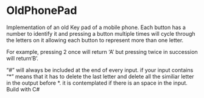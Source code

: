 # OldPhonePad 
Implementation of an old Key pad of a mobile phone. Each button has a number to identify it and pressing a button 
multiple times will cycle through the letters on it allowing each button to represent more than one letter.

For example, pressing 2 once will return ‘A’ but pressing twice 
in succession will return‘B’. 

“#” will always be included at the end of every input.
if your input contains “*” means that it has to delete the last letter and delete all the similiar letter in the output before *.
it is contemplated if there is an space in the input. Build with C#
